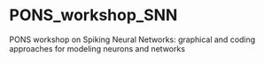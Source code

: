 # PONS_workshop_SNN
PONS workshop on Spiking Neural Networks: graphical and coding approaches for modeling neurons and networks
